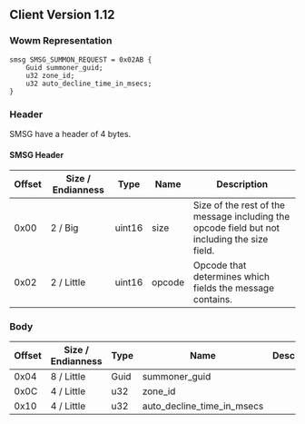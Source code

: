 ## Client Version 1.12

### Wowm Representation
```rust,ignore
smsg SMSG_SUMMON_REQUEST = 0x02AB {
    Guid summoner_guid;    
    u32 zone_id;    
    u32 auto_decline_time_in_msecs;    
}
```
### Header
SMSG have a header of 4 bytes.

#### SMSG Header
| Offset | Size / Endianness | Type   | Name   | Description |
| ------ | ----------------- | ------ | ------ | ----------- |
| 0x00   | 2 / Big           | uint16 | size   | Size of the rest of the message including the opcode field but not including the size field.|
| 0x02   | 2 / Little        | uint16 | opcode | Opcode that determines which fields the message contains.|
### Body
| Offset | Size / Endianness | Type | Name | Description |
| ------ | ----------------- | ---- | ---- | ----------- |
| 0x04 | 8 / Little | Guid | summoner_guid |  |
| 0x0C | 4 / Little | u32 | zone_id |  |
| 0x10 | 4 / Little | u32 | auto_decline_time_in_msecs |  |
